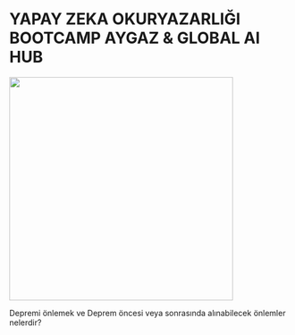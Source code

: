 # YAPAY ZEKA OKURYAZARLIĞI BOOTCAMP AYGAZ & GLOBAL AI HUB

<img align="center" width="400" src="https://globalaihub.com/wp-content/uploads/2023/01/Bootcamp_Landing_Page_DRAFT_Template_Kopyas.png">

Depremi önlemek ve Deprem öncesi veya sonrasında alınabilecek önlemler nelerdir?
